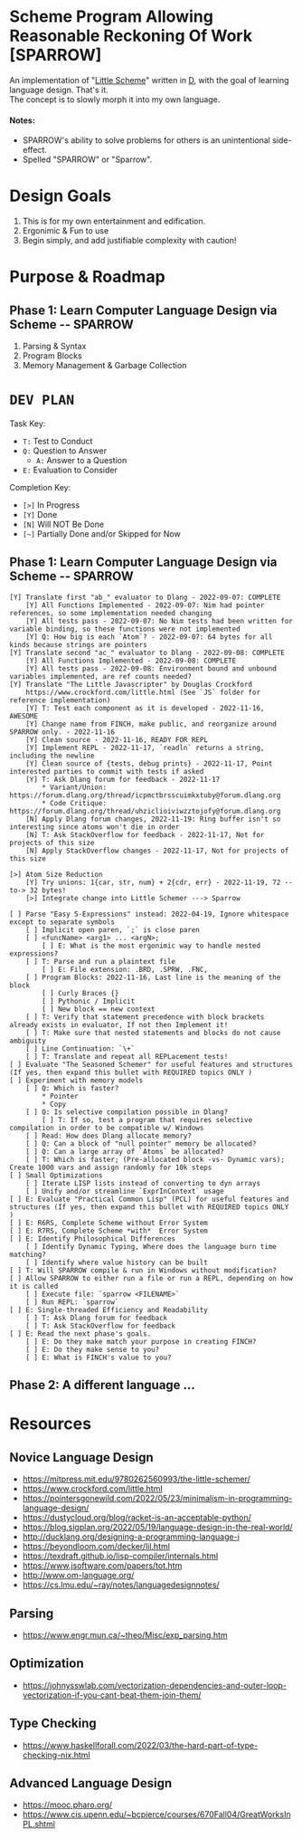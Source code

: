 # **S**cheme **P**rogram **A**llowing **R**easonable **R**eckoning **O**f **W**ork [SPARROW]
An implementation of "[Little Scheme](https://mitpress.mit.edu/9780262560993/the-little-schemer/)" written in [D](https://dlang.org/), with the goal of learning language design.  That's it.  
The concept is to slowly morph it into my own language. 

#### Notes: 
* SPARROW's ability to solve problems for others is an unintentional side-effect.  
* Spelled "SPARROW" or "Sparrow".

# Design Goals
1. This is for my own entertainment and edification.
1. Ergonimic & Fun to use
1. Begin simply, and add justifiable complexity with caution!

# Purpose & Roadmap
## Phase 1: Learn Computer Language Design via Scheme -- SPARROW
1. Parsing & Syntax
1. Program Blocks
1. Memory Management & Garbage Collection


# `DEV PLAN` 
Task Key:  
* `T:` Test to Conduct
* `Q:` Question to Answer
    - `A:` Answer to a Question
* `E:` Evaluation to Consider  

Completion Key:
* `[>]` In Progress
* `[Y]` Done
* `[N]` Will NOT Be Done
* `[~]` Partially Done and/or Skipped for Now

## Phase 1: Learn Computer Language Design via Scheme -- SPARROW
```
[Y] Translate first "ab_" evaluator to Dlang - 2022-09-07: COMPLETE
    [Y] All Functions Implemented - 2022-09-07: Nim had pointer references, so some implementation needed changing
    [Y] All tests pass - 2022-09-07: No Nim tests had been written for variable binding, so these functions were not implemented
    [Y] Q: How big is each `Atom`? - 2022-09-07: 64 bytes for all kinds because strings are pointers
[Y] Translate second "ac_" evaluator to Dlang - 2022-09-08: COMPLETE
    [Y] All Functions Implemented - 2022-09-08: COMPLETE
    [Y] All tests pass - 2022-09-08: Environment bound and unbound variables implemented, are ref counts needed?
[Y] Translate "The Little Javascripter" by Douglas Crockford
    https://www.crockford.com/little.html (See `JS` folder for reference implementation)
    [Y] T: Test each component as it is developed - 2022-11-16, AWESOME
    [Y] Change name from FINCH, make public, and reorganize around SPARROW only. - 2022-11-16
    [Y] Clean source - 2022-11-16, READY FOR REPL
    [Y] Implement REPL - 2022-11-17, `readln` returns a string, including the newline
    [Y] Clean source of {tests, debug prints} - 2022-11-17, Point interested parties to commit with tests if asked
    [Y] T: Ask Dlang forum for feedback - 2022-11-17
        * Variant/Union: https://forum.dlang.org/thread/icpmctbrsscuimkxtuby@forum.dlang.org
        * Code Critique: https://forum.dlang.org/thread/uhziclioiviwzztojofy@forum.dlang.org
    [N] Apply Dlang forum changes, 2022-11-19: Ring buffer isn't so interesting since atoms won't die in order 
    [N] T: Ask StackOverflow for feedback - 2022-11-17, Not for projects of this size
    [N] Apply StackOverflow changes - 2022-11-17, Not for projects of this size

[>] Atom Size Reduction
    [Y] Try unions: 1{car, str, num} + 2{cdr, err} - 2022-11-19, 72 --to-> 32 bytes!
    [>] Integrate change into Little Schemer ---> Sparrow
    
[ ] Parse "Easy S-Expressions" instead: 2022-04-19, Ignore whitespace except to separate symbols
    [ ] Implicit open paren, `;` is close paren
    [ ] <funcName> <arg1> ... <argN>;
        [ ] E: What is the most ergonimic way to handle nested expressions?
    [ ] T: Parse and run a plaintext file
        [ ] E: File extension: .BRD, .SPRW, .FNC,
    [ ] Program Blocks: 2022-11-16, Last line is the meaning of the block
        [ ] Curly Braces {}
        [ ] Pythonic / Implicit
        [ ] New block == new context
    [ ] T: Verify that statement precedence with block brackets already exists in evaluator, If not then Implement it! 
    [ ] T: Make sure that nested statements and blocks do not cause ambiguity
    [ ] Line Continuation: `\+`    
    [ ] T: Translate and repeat all REPLacement tests!
[ ] Evaluate "The Seasoned Schemer" for useful features and structures (If yes, then expand this bullet with REQUIRED topics ONLY )
[ ] Experiment with memory models
    [ ] Q: Which is faster? 
        * Pointer
        * Copy
    [ ] Q: Is selective compilation possible in Dlang?
        [ ] T: If so, test a program that requires selective compilation in order to be compatible w/ Windows
    [ ] Read: How does Dlang allocate memory?
    [ ] Q: Can a block of "null pointer" memory be allocated?
    [ ] Q: Can a large array of `Atoms` be allocated? 
    [ ] T: Which is faster; (Pre-allocated block -vs- Dynamic vars); Create 1000 vars and assign randomly for 10k steps
[ ] Small Optimizations
    [ ] Iterate LISP lists instead of converting to dyn arrays
    [ ] Unify and/or streamline `ExprInContext` usage
[ ] E: Evaluate "Practical Common Lisp" (PCL) for useful features and structures (If yes, then expand this bullet with REQUIRED topics ONLY )
[ ] E: R6RS, Complete Scheme without Error System
[ ] E: R7RS, Complete Scheme *with*  Error System
[ ] E: Identify Philosophical Differences
    [ ] Identify Dynamic Typing, Where does the language burn time matching?
    [ ] Identify where value history can be built
[ ] T: Will SPARROW compile & run in Windows without modification?
[ ] Allow SPARROW to either run a file or run a REPL, depending on how it is called
    [ ] Execute file: `sparrow <FILENAME>`
    [ ] Run REPL: `sparrow`
[ ] E: Single-threaded Efficiency and Readability
    [ ] T: Ask Dlang forum for feedback
    [ ] T: Ask StackOverflow for feedback
[ ] E: Read the next phase's goals.  
    [ ] E: Do they make match your purpose in creating FINCH?
    [ ] E: Do they make sense to you?
    [ ] E: What is FINCH's value to you?
```

## Phase 2: A different language ...

# Resources
## Novice Language Design
* https://mitpress.mit.edu/9780262560993/the-little-schemer/
* https://www.crockford.com/little.html
* https://pointersgonewild.com/2022/05/23/minimalism-in-programming-language-design/
* https://dustycloud.org/blog/racket-is-an-acceptable-python/
* https://blog.sigplan.org/2022/05/19/language-design-in-the-real-world/
* http://ducklang.org/designing-a-programming-language-i
* https://beyondloom.com/decker/lil.html
* https://texdraft.github.io/lisp-compiler/internals.html
* https://www.jsoftware.com/papers/tot.htm
* http://www.om-language.org/
* https://cs.lmu.edu/~ray/notes/languagedesignnotes/
## Parsing
* https://www.engr.mun.ca/~theo/Misc/exp_parsing.htm
## Optimization
* https://johnysswlab.com/vectorization-dependencies-and-outer-loop-vectorization-if-you-cant-beat-them-join-them/
## Type Checking
* https://www.haskellforall.com/2022/03/the-hard-part-of-type-checking-nix.html
## Advanced Language Design
* https://mooc.pharo.org/
* https://www.cis.upenn.edu/~bcpierce/courses/670Fall04/GreatWorksInPL.shtml